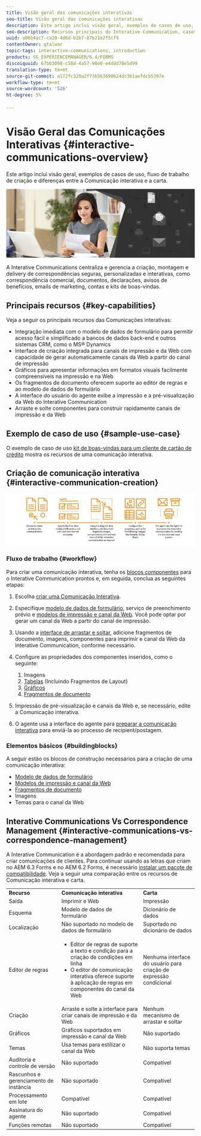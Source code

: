 ```yaml
---
title: Visão geral das comunicações interativas
seo-title: Visão geral das comunicações interativas
description: Este artigo inclui visão geral, exemplos de casos de uso, fluxo de trabalho de criação e diferenças entre a Comunicação interativa e a carta.
seo-description: Recursos principais do Interative Communication, casos de uso de amostra, fluxo de trabalho de criação e diferenças entre o Interative Communication e o Gerenciamento de correspondência
uuid: a06b4ac7-ca20-4d6d-b2b7-87b21e2f5cf9
contentOwner: gtalwar
topic-tags: interactive-communications, introduction
products: SG_EXPERIENCEMANAGER/6.4/FORMS
discoiquuid: 67b03098-c58d-4a57-90e0-e4ddd78e5d99
translation-type: tm+mt
source-git-commit: a172fc329a2f73b563690624dc361aefdcb5397e
workflow-type: tm+mt
source-wordcount: '526'
ht-degree: 5%

---
```



# Visão Geral das Comunicações Interativas {#interactive-communications-overview}

Este artigo inclui visão geral, exemplos de casos de uso, fluxo de trabalho de criação e diferenças entre a Comunicação interativa e a carta.

![](do-not-localize/correspondence-management.png)

A Interative Communications centraliza e gerencia a criação, montagem e delivery de correspondências seguras, personalizadas e interativas, como correspondência comercial, documentos, declarações, avisos de benefícios, emails de marketing, contas e kits de boas-vindas.

## Principais recursos {#key-capabilities}

Veja a seguir os principais recursos das Comunicações interativas:

* Integração imediata com o modelo de dados de formulário para permitir acesso fácil e simplificado a bancos de dados back-end e outros sistemas CRM, como o MS® Dynamics
* Interface de criação integrada para canais de impressão e da Web com capacidade de gerar automaticamente canais da Web a partir do canal de impressão
* Gráficos para apresentar informações em formatos visuais facilmente compreensíveis na impressão e na Web
* Os fragmentos de documento oferecem suporte ao editor de regras e ao modelo de dados de formulário
* A interface do usuário do agente exibe a impressão e a pré-visualização da Web do Interative Communication
* Arraste e solte componentes para construir rapidamente canais de impressão e da Web

## Exemplo de caso de uso {#sample-use-case}

O exemplo de caso de uso [kit de boas-vindas para um cliente de cartão de crédito](/help/forms/using/finance-reference-site-walkthrough.md#credit-card-application-walkthrough) mostra os recursos de uma comunicação interativa.

## Criação de comunicação interativa {#interactive-communication-creation}

![interative_Communication-01](assets/interactive_communication-01.jpg)

### Fluxo de trabalho {#workflow}

Para criar uma comunicação interativa, tenha os [blocos componentes](#buildingblocks) para o Interative Communication prontos e, em seguida, conclua as seguintes etapas:

1. Escolha [criar uma Comunicação Interativa](/help/forms/using/create-interactive-communication.md).

1. Especifique [modelo de dados de formulário](/help/forms/using/data-integration.md), serviço de preenchimento prévio e [modelos de impressão e canal da Web](/help/forms/using/web-channel-print-channel.md). Você pode optar por gerar um canal da Web a partir do canal de impressão.

1. Usando a [interface de arrastar e soltar](/help/forms/using/introduction-interactive-communication-authoring.md), adicione fragmentos de documento, imagens, componentes para imprimir e canal da Web da Interative Communication, conforme necessário.
1. Configure as propriedades dos componentes inseridos, como o seguinte:

   1. Imagens
   1. [Tabelas](/help/forms/using/create-interactive-communication.md#tables)  (Incluindo Fragmentos de Layout)
   1. [Gráficos](/help/forms/using/chart-component-interactive-communications.md)
   1. [Fragmentos de documento](/help/forms/using/create-interactive-communication.md#document-fragment-properties)

1. Impressão de pré-visualização e canais da Web e, se necessário, edite a Comunicação interativa.
1. O agente usa a interface do agente para [preparar a comunicação interativa](/help/forms/using/prepare-send-interactive-communication.md) para enviá-la ao processo de recipient/postagem.

### Elementos básicos {#buildingblocks}

A seguir estão os blocos de construção necessários para a criação de uma comunicação interativa:

* [Modelo de dados de formulário](/help/forms/using/data-integration.md)
* [Modelos de impressão e canal da Web](/help/forms/using/web-channel-print-channel.md)
* [Fragmentos de documento](/help/forms/using/document-fragments.md)
* Imagens
* [](/help/forms/using/themes.md) Temas para o canal da Web

## Interative Communications Vs Correspondence Management {#interactive-communications-vs-correspondence-management}

A Interative Communication é a abordagem padrão e recomendada para criar comunicações de clientes. Para continuar usando as letras que criam no AEM 6.3 Forms e no AEM 6.2 Forms, é necessário [instalar um pacote de compatibilidade](/help/forms/using/compatibility-package.md). Veja a seguir uma comparação entre os recursos de Comunicação interativa e carta.

<table> 
 <tbody>
  <tr>
   <td><strong>Recurso</strong></td> 
   <td><strong>Comunicação interativa</strong></td> 
   <td><strong>Carta</strong></td> 
  </tr>
  <tr>
   <td>Saída</td> 
   <td>Imprimir e Web</td> 
   <td>Impressão</td> 
  </tr>
  <tr>
   <td>Esquema</td> 
   <td>Modelo de dados de formulário </td> 
   <td>Dicionário de dados </td> 
  </tr>
  <tr>
   <td>Localização</td> 
   <td>Não suportado no modelo de dados de formulário</td> 
   <td>Suportado no dicionário de dados</td> 
  </tr>
  <tr>
   <td>Editor de regras</td> 
   <td>
    <ul> 
     <li>Editor de regras de suporte a texto e condição para a criação de condições em linha</li> 
     <li>O editor de comunicação interativa oferece suporte à aplicação de regras em componentes do canal da Web</li> 
    </ul> </td> 
   <td>Nenhuma interface do usuário para criação de expressão condicional</td> 
  </tr>
  <tr>
   <td>Criação  </td> 
   <td>Arraste e solte a interface para criar canais de impressão e da Web</td> 
   <td>Nenhum mecanismo de arrastar e soltar </td> 
  </tr>
  <tr>
   <td>Gráficos</td> 
   <td>Gráficos suportados em impressão e canal da Web</td> 
   <td>Não suportado</td> 
  </tr>
  <tr>
   <td>Temas</td> 
   <td>Usa temas para estilizar o canal da Web</td> 
   <td>Não suporta temas</td> 
  </tr>
  <tr>
   <td>Auditoria e controle de versão</td> 
   <td>Não suportado</td> 
   <td>Compatível</td> 
  </tr>
  <tr>
   <td>Rascunhos e gerenciamento de instância</td> 
   <td>Não suportado</td> 
   <td>Compatível</td> 
  </tr>
  <tr>
   <td>Processamento em lote</td> 
   <td>Compatível </td> 
   <td>Compatível</td> 
  </tr>
  <tr>
   <td>Assinatura do agente</td> 
   <td>Não suportado</td> 
   <td>Compatível</td> 
  </tr>
  <tr>
   <td>Funções remotas</td> 
   <td>Não suportado</td> 
   <td>Compatível</td> 
  </tr>
 </tbody>
</table>

